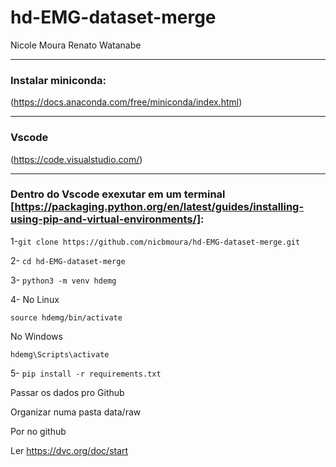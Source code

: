 # hd-EMG-dataset-merge
Nicole Moura
Renato Watanabe

---
### Instalar miniconda:

(https://docs.anaconda.com/free/miniconda/index.html)

---
### Vscode 

(https://code.visualstudio.com/)

---
### Dentro do Vscode exexutar em um terminal [https://packaging.python.org/en/latest/guides/installing-using-pip-and-virtual-environments/]:



1-`git clone https://github.com/nicbmoura/hd-EMG-dataset-merge.git`

2- `cd hd-EMG-dataset-merge`


3- `python3 -m venv hdemg`

4- No Linux

`source hdemg/bin/activate`

No Windows

`hdemg\Scripts\activate`

5- `pip install -r requirements.txt`


Passar os dados pro Github

Organizar numa pasta data/raw

Por no github

Ler https://dvc.org/doc/start